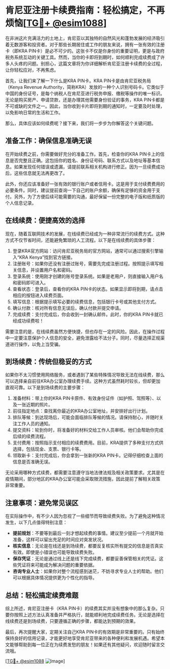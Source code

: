 # 肯尼亚注册卡续费指南：轻松搞定，不再烦恼[[TG💪+ @esim1088](https://t.me/s/esim1088)]

在非洲这片充满活力的土地上，肯尼亚以其独特的自然风光和蓬勃发展的经济吸引着无数游客和投资者。对于那些长期居住或工作的朋友来说，拥有一张有效的注册卡（即KRA PIN卡）是必不可少的。这张卡不仅是你身份的重要证明，更是与政府税务系统互动的关键工具。然而，当你的卡即将到期时，如何顺利完成续费成了许多人头疼的问题。别担心，这篇文章将为你详细解析肯尼亚注册卡续费的全过程，让你轻松应对，不再焦虑。

首先，让我们来了解一下什么是KRA PIN卡。KRA PIN卡是由肯尼亚税务局（Kenya Revenue Authority，简称KRA）发放的一种个人识别号码卡。它类似于中国的身份证号，是每个纳税人在肯尼亚进行税务申报、缴税等操作的唯一标识。无论是购买房产、申请贷款，还是办理其他需要身份验证的事务，KRA PIN卡都是不可或缺的文件之一。因此，当你收到卡片即将到期的通知时，一定要及时处理，以免影响日常的生活和工作。

那么，具体应该如何续费呢？接下来，我们将一步步为你解答这个关键问题。

## 准备工作：确保信息准确无误

在开始续费之前，你需要做好充分的准备工作。首先，检查你的KRA PIN卡上的信息是否完整且正确。这包括你的姓名、身份证号码、联系方式以及地址等基本信息。如果发现任何错误或遗漏，请提前联系相关机构进行修正。因为一旦续费成功后，这些信息就无法再更改了。

此外，你还应该准备好一张有效的银行账户或者信用卡。这是用于支付续费费用的必要条件。同时，建议提前查询一下自己的账户余额，确保有足够的资金用于支付。另外，为了方便后续可能需要的沟通，最好保留一份完整的电子版和纸质版的个人信息记录。

## 在线续费：便捷高效的选择

现在，随着互联网技术的发展，在线续费已经成为一种非常流行的续费方式。这种方式不仅节省时间，还能避免繁琐的人工流程。以下是在线续费的具体步骤：

1. 登录KRA官方网站：访问肯尼亚税务局的官方网站，通常可以通过搜索引擎输入“KRA Kenya”找到官方链接。
2. 注册账号：如果你还没有注册过账号，需要先完成注册过程。按照提示填写相关信息，并设置用户名和密码。
3. 登录系统：使用刚才创建的账号登录系统。如果是老用户，则直接输入用户名和密码即可进入。
4. 查看状态：登录后，查看你的KRA PIN卡的状态。如果显示即将到期，请点击相应的按钮进入续费页面。
5. 填写信息：根据提示填写必要的续费信息，包括银行卡号或其他支付方式。
6. 确认付款：核对所有信息无误后，确认付款并提交申请。
7. 完成续费：支付完成后，你会收到一封确认邮件。此时，你的KRA PIN卡就已经成功续费啦！

需要注意的是，在线续费虽然方便快捷，但也存在一定的风险。因此，在操作过程中一定要注意保护个人信息的安全，避免泄露给不法分子。同时，尽量选择正规渠道进行操作，以免上当受骗。

## 到场续费：传统但稳妥的方式

如果你不太习惯使用网络服务，或者遇到了某些特殊情况导致无法在线续费，那么可以选择亲自前往KRA办公室办理续费手续。这种方式虽然耗时较长，但却更加直观可靠。以下是到场续费的主要步骤：

1. 准备材料：带上你的KRA PIN卡原件、有效身份证件（如护照、驾照等）、以及一张近期的照片。
2. 前往指定地点：查找离你最近的KRA办公室地址，并安排好出行计划。
3. 排队等候：到达现场后，可能会面临排队等候的情况。请保持耐心，并随时关注工作人员的通知。
4. 提交资料：轮到你时，将准备好的材料交给工作人员审核。他们会帮助你完成后续的续费流程。
5. 支付费用：按照指示支付相应的续费费用。目前，KRA提供了多种支付方式供选择，包括现金、支票、银行卡等。
6. 领取新卡：支付完成后，你会拿到一张新的KRA PIN卡。记得仔细检查上面的信息是否准确无误。

无论采用哪种方式续费，都需要注意遵守当地法律法规及相关政策要求。尤其是在疫情期间，部分地区的KRA办公室可能会采取限流措施，因此提前了解相关政策非常重要。

## 注意事项：避免常见误区

在实际操作中，有不少人因为忽视了一些细节而导致续费失败。为了避免这种情况发生，以下几点值得特别注意：

- **提前规划**：不要等到最后一刻才想起续费的事情。建议至少提前一个月就开始准备，这样可以留出充足的时间应对突发状况。
- **核实信息**：无论是在线还是到场续费，都要反复核实所有提交的信息是否真实有效。即使是小错误也可能导致续费失败。
- **保存凭证**：无论是通过线上还是线下完成续费，都要妥善保管相关的凭证。这些凭证将来可能成为解决问题的重要依据。
- **咨询专业人士**：如果你对整个流程感到迷茫，不妨寻求专业人士的帮助。他们可以根据具体情况提供更为个性化的指导。

## 总结：轻松搞定续费难题

综上所述，肯尼亚注册卡（KRA PIN卡）的续费其实并没有想象中的那么复杂。只要你按照上述方法认真准备并严格执行，就能顺利地完成续费任务。无论是选择在线续费还是到场续费，只要遵循正确的步骤，都能达到预期的效果。

最后，再次提醒大家，定期关注自己KRA PIN卡的有效期是非常重要的。只有始终保持良好的信用记录，才能更好地享受肯尼亚带来的各种便利和发展机遇。希望本文能够帮助到每一位正在为续费发愁的朋友！如果还有其他疑问，欢迎随时留言交流哦。

[[TG💪+ @esim1088](https://t.me/s/esim1088) ![Image](https://i.postimg.cc/4NQfJmqS/Snipaste-2025-05-13-00-14-12.png)]
